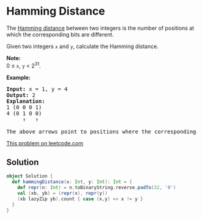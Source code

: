 # Hamming Distance

<p>
The <a href="https://en.wikipedia.org/wiki/Hamming_distance"
target="_blank">Hamming distance</a> between two integers is the number of
positions at which the corresponding bits are different.
</p>

<p>
Given two integers <code>x</code> and <code>y</code>, calculate the Hamming
distance.
</p>

<p>
<b>Note:</b><br />
0 &le; <code>x</code>, <code>y</code> &lt; 2<sup>31</sup>.
</p>

<p>
<b>Example:</b>

<pre>
<b>Input:</b> x = 1, y = 4
<b>Output:</b> 2
<b>Explanation:</b>
1 (0 0 0 1)
4 (0 1 0 0)
     &uarr;   &uarr;

The above arrows point to positions where the corresponding bits are different.
</pre>
</p>

[This problem on leetcode.com](https://leetcode.com/problems/hamming-distance/)

## Solution

```scala
object Solution {
  def hammingDistance(x: Int, y: Int): Int = {
    def repr(n: Int) = n.toBinaryString.reverse.padTo(32, '0')
    val (xb, yb) = (repr(x), repr(y))
    (xb lazyZip yb).count { case (x,y) => x != y }
  }
}
```
